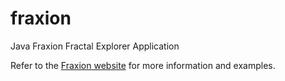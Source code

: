 # fraxion
Java Fraxion Fractal Explorer Application

Refer to the [Fraxion website](https://www.maerivoet.org/index.php?page=software-fraxion) for more information and examples.
